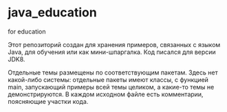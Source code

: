 # java_education
for education

Этот репозиторий создан для хранения примеров, связанных с языком Java, для обучения или как мини-шпаргалка. Код писался для версии JDK8.

Отдельные темы размещены по соответствующим пакетам. Здесь нет какой-либо системы: отдельные пакеты имеют классы, с функцией main, запускающий примеры всей темы целиком, а какие-то темы не демонстрируются.
В каждом исходном файле есть комментарии, поясняющие участки кода.
